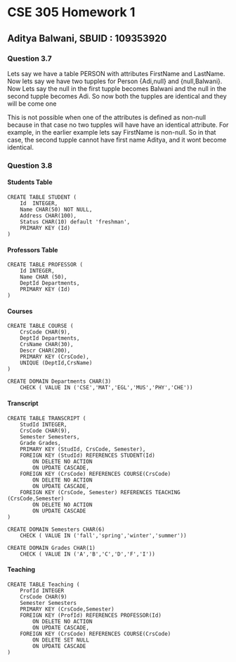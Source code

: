 # CSE 305 Homework 1

## Aditya Balwani, SBUID : 109353920

### Question 3.7

Lets say we have a table PERSON with attributes FirstName and LastName. Now lets say we have two tupples for Person {Adi,null} and {null,Balwani}. Now Lets say the null in the first tupple becomes Balwani and the null in the second tupple becomes Adi. So now both the tupples are identical and they will be come one

This is not possible when one of the attributes is defined as non-null because in that case no two tupples will have have an identical attribute. For example, in the earlier example lets say FirstName is non-null. So in that case, the second tupple cannot have first name Aditya, and it wont become identical.

### Question 3.8

#### Students Table

    CREATE TABLE STUDENT (
        Id  INTEGER,
        Name CHAR(50) NOT NULL,
        Address CHAR(100),
        Status CHAR(10) default 'freshman',
        PRIMARY KEY (Id)
    )

#### Professors Table

    CREATE TABLE PROFESSOR (
        Id INTEGER,
        Name CHAR (50),
        DeptId Departments,
        PRIMARY KEY (Id)
    )

#### Courses

    CREATE TABLE COURSE (
        CrsCode CHAR(9),
        DeptId Departments,
        CrsName CHAR(30),
        Descr CHAR(200),
        PRIMARY KEY (CrsCode),
        UNIQUE (DeptId,CrsName)
    )

    CREATE DOMAIN Departments CHAR(3)
        CHECK ( VALUE IN ('CSE','MAT','EGL','MUS','PHY','CHE'))

#### Transcript

    CREATE TABLE TRANSCRIPT (
        StudId INTEGER,
        CrsCode CHAR(9),
        Semester Semesters,
        Grade Grades,
        PRIMARY KEY (StudId, CrsCode, Semester),
        FOREIGN KEY (StudId) REFERENCES STUDENT(Id)
            ON DELETE NO ACTION
            ON UPDATE CASCADE,
        FOREIGN KEY (CrsCode) REFERENCES COURSE(CrsCode)
            ON DELETE NO ACTION
            ON UPDATE CASCADE,
        FOREIGN KEY (CrsCode, Semester) REFERENCES TEACHING (CrsCode,Semester)
            ON DELETE NO ACTION
            ON UPDATE CASCADE
    )

    CREATE DOMAIN Semesters CHAR(6)
        CHECK ( VALUE IN ('fall','spring','winter','summer'))

    CREATE DOMAIN Grades CHAR(1)
        CHECK ( VALUE IN ('A','B','C','D','F','I'))

#### Teaching

    CREATE TABLE Teaching (
        ProfId INTEGER
        CrsCode CHAR(9)
        Semester Semesters
        PRIMARY KEY (CrsCode,Semester)
        FOREIGN KEY (ProfId) REFERENCES PROFESSOR(Id)
            ON DELETE NO ACTION
            ON UPDATE CASCADE,
        FOREIGN KEY (CrsCode) REFERENCES COURSE(CrsCode)
            ON DELETE SET NULL
            ON UPDATE CASCADE
    )
